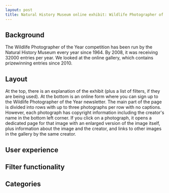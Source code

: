 ```yaml
---
layout: post
title: Natural History Museum online exhibit: Wildlife Photographer of the Year gallery
---
```


## Background
The Wildlife Photographer of the Year competition has been run by the Natural History Museum every year since 1964. By 2008, it was receiving 32000 entries per year. 
We looked at the online gallery, which contains prizewinning entries since 2010.

## Layout
At the top, there is an explanation of the exhibit (plus a list of filters, if they are being used). At the bottom is an online form where you can sign up to the 
Wildlife Photographer of the Year newsletter. The main part of the page is divided into rows with up to three photographs per row with no captions. However, each photograph
has copyright information including the creator's name in the bottom left corner. If you click on a photograph, it opens a dedicated page for that image with an enlarged version
of the image itself, plus information about the image and the creator, and links to other images in the gallery by the same creator.

## User experience

## Filter functionality

## Categories
